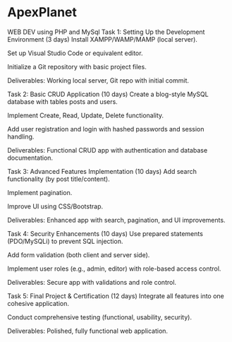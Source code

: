 # ApexPlanet
WEB DEV using PHP and MySql
Task 1: Setting Up the Development Environment (3 days)
Install XAMPP/WAMP/MAMP (local server).

Set up Visual Studio Code or equivalent editor.

Initialize a Git repository with basic project files.

Deliverables: Working local server, Git repo with initial commit.

Task 2: Basic CRUD Application (10 days)
Create a blog-style MySQL database with tables posts and users.

Implement Create, Read, Update, Delete functionality.

Add user registration and login with hashed passwords and session handling.

Deliverables: Functional CRUD app with authentication and database documentation.

Task 3: Advanced Features Implementation (10 days)
Add search functionality (by post title/content).

Implement pagination.

Improve UI using CSS/Bootstrap.

Deliverables: Enhanced app with search, pagination, and UI improvements.

Task 4: Security Enhancements (10 days)
Use prepared statements (PDO/MySQLi) to prevent SQL injection.

Add form validation (both client and server side).

Implement user roles (e.g., admin, editor) with role-based access control.

Deliverables: Secure app with validations and role control.

Task 5: Final Project & Certification (12 days)
Integrate all features into one cohesive application.

Conduct comprehensive testing (functional, usability, security).

Deliverables: Polished, fully functional web application.


